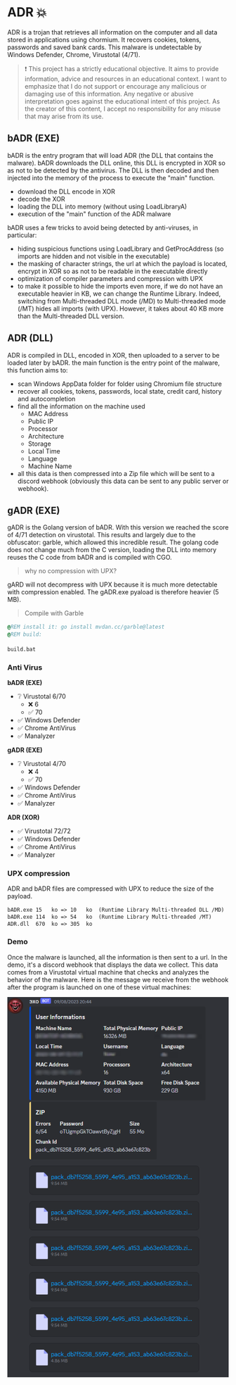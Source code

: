 # ADR 💥

ADR is a trojan that retrieves all information on the computer and all data stored in applications using chormium. It recovers cookies, tokens, passwords and saved bank cards. This malware is undetectable by Windows Defender, Chrome, Virustotal (4/71).

> ❗ This project has a strictly educational objective. It aims to provide information, advice and resources in an educational context. I want to emphasize that I do not support or encourage any malicious or damaging use of this information. Any negative or abusive interpretation goes against the educational intent of this project. As the creator of this content, I accept no responsibility for any misuse that may arise from its use.

## bADR (EXE)

bADR is the entry program that will load ADR (the DLL that contains the malware).
bADR downloads the DLL online, this DLL is encrypted in XOR so as not to be detected by the antivirus. The DLL is then decoded and then injected into the memory of the process to execute the "main" function.

* download the DLL encode in XOR
* decode the XOR
* loading the DLL into memory (without using LoadLibraryA)
* execution of the "main" function of the ADR malware


bADR uses a few tricks to avoid being detected by anti-viruses, in particular:

* hiding suspicious functions using LoadLibrary and GetProcAddress (so imports are hidden and not visible in the executable)
* the masking of character strings, the url at which the payload is located, encrypt in XOR so as not to be readable in the executable directly
* optimization of compiler parameters and compression with UPX
* to make it possible to hide the imports even more, if we do not have an executable heavier in KB, we can change the Runtime Library. Indeed, switching from Multi-threaded DLL mode (/MD) to Multi-threaded mode (/MT) hides all imports (with UPX). However, it takes about 40 KB more than the Multi-threaded DLL version.

## ADR (DLL)

ADR is compiled in DLL, encoded in XOR, then uploaded to a server to be loaded later by bADR. 
the main function is the entry point of the malware, this function aims to:

* scan Windows AppData folder for folder using Chromium file structure
* recover all cookies, tokens, passwords, local state, credit card, history and autocompletion
* find all the information on the machine used
    * MAC Address
    * Public IP
    * Processor
    * Architecture
    * Storage
    * Local Time
    * Language
    * Machine Name
* all this data is then compressed into a Zip file which will be sent to a discord webhook (obviously this data can be sent to any public server or webhook).

## gADR (EXE)

gADR is the Golang version of bADR. With this version we reached the score of 4/71 detection on virustotal. This results and largely due to the obfuscator: garble, which allowed this incredible result. The golang code does not change much from the C version, loading the DLL into memory reuses the C code from bADR and is compiled with CGO.

> why no compression with UPX?

gARD will not decompress with UPX because it is much more detectable with compression enabled. The gADR.exe pyaload is therefore heavier (5 MB).

> Compile with Garble

```cmd
@REM install it: go install mvdan.cc/garble@latest
@REM build:

build.bat
```

### Anti Virus

**bADR (EXE)**

*   ❔     Virustotal 6/70 
    * ❌     6
    * ✅     70
*   ✅     Windows Defender
*   ✅     Chrome AntiVirus
*   ✅     Manalyzer

**gADR (EXE)**

*   ❔     Virustotal 4/70 
    * ❌     4
    * ✅     70
*   ✅     Windows Defender
*   ✅     Chrome AntiVirus
*   ✅     Manalyzer


**ADR (XOR)**

*   ✅     Virustotal 72/72
*   ✅     Windows Defender
*   ✅     Chrome AntiVirus
*   ✅     Manalyzer

### UPX compression

ADR and bADR files are compressed with UPX to reduce the size of the payload.

```
bADR.exe 15   ko => 10   ko  (Runtime Library Multi-threaded DLL /MD)
bADR.exe 114  ko => 54   ko  (Runtime Library Multi-threaded /MT)
ADR.dll  670  ko => 305  ko
```

### Demo

Once the malware is launched, all the information is then sent to a url. In the demo, it's a discord webhook that displays the data we collect.
This data comes from a Virustotal virtual machine that checks and analyzes the behavior of the malware.
Here is the message we receive from the webhook after the program is launched on one of these virtual machines:

![demo.png](demo.png)
